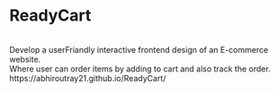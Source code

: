 # ReadyCart 
<br>
Develop a userFriandly interactive frontend design of an E-commerce website.<br>
Where user can order items by adding to cart and also track the order. 
<br>
https://abhiroutray21.github.io/ReadyCart/
